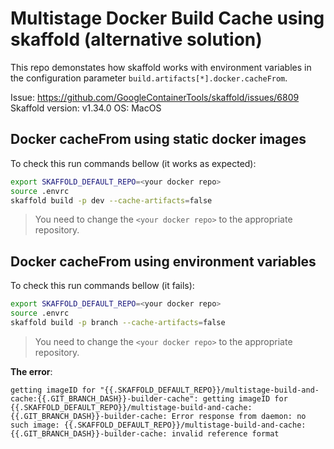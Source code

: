 # Multistage Docker Build Cache using skaffold (alternative solution)

This repo demonstates how skaffold works with environment variables in the configuration parameter `build.artifacts[*].docker.cacheFrom`.

Issue: https://github.com/GoogleContainerTools/skaffold/issues/6809
Skaffold version: v1.34.0
OS: MacOS

## Docker cacheFrom using static docker images

To check this run commands bellow (it works as expected):

```bash
export SKAFFOLD_DEFAULT_REPO=<your docker repo> 
source .envrc
skaffold build -p dev --cache-artifacts=false
```

> You need to change the `<your docker repo>` to the appropriate repository.

## Docker cacheFrom using environment variables

To check this run commands bellow (it fails):

```bash
export SKAFFOLD_DEFAULT_REPO=<your docker repo>  
source .envrc
skaffold build -p branch --cache-artifacts=false
```

> You need to change the `<your docker repo>` to the appropriate repository.

**The error**:

```
getting imageID for "{{.SKAFFOLD_DEFAULT_REPO}}/multistage-build-and-cache:{{.GIT_BRANCH_DASH}}-builder-cache": getting imageID for {{.SKAFFOLD_DEFAULT_REPO}}/multistage-build-and-cache:{{.GIT_BRANCH_DASH}}-builder-cache: Error response from daemon: no such image: {{.SKAFFOLD_DEFAULT_REPO}}/multistage-build-and-cache:{{.GIT_BRANCH_DASH}}-builder-cache: invalid reference format
```
